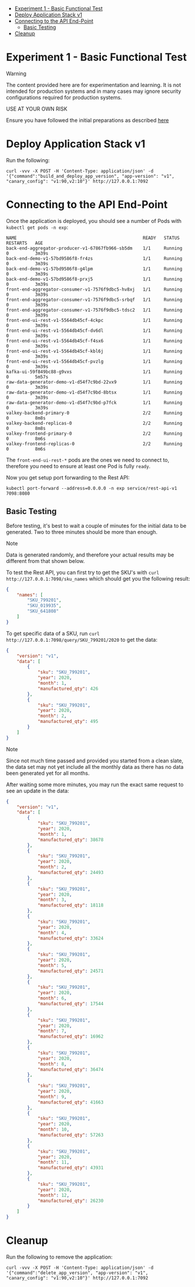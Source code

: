 
- [Experiment 1 - Basic Functional Test](#experiment-1---basic-functional-test)
- [Deploy Application Stack v1](#deploy-application-stack-v1)
- [Connecting to the API End-Point](#connecting-to-the-api-end-point)
  - [Basic Testing](#basic-testing)
- [Cleanup](#cleanup)

# Experiment 1 - Basic Functional Test

> [!WARNING]
> The content provided here are for experimentation and learning. It is not intended for production systems and in many cases may ignore security configurations required for production systems.
>
> USE AT YOUR OWN RISK

Ensure you have followed the initial preparations as described [here](../README.md)

# Deploy Application Stack v1

Run the following:

```shell
curl -vvv -X POST -H 'Content-Type: application/json' -d '{"command":"build_and_deploy_app_version", "app-version": "v1", "canary_config": "v1:90,v2:10"}' http://127.0.0.1:7092
```

# Connecting to the API End-Point

Once the application is deployed, you should see a number of Pods with `kubectl get pods -n exp`:

```text
NAME                                                READY   STATUS    RESTARTS   AGE
back-end-aggregator-producer-v1-67867fb966-sb5dm    1/1     Running   0          3m39s
back-end-demo-v1-57bd9586f8-fr4zs                   1/1     Running   0          3m39s
back-end-demo-v1-57bd9586f8-g4lpm                   1/1     Running   0          3m39s
back-end-demo-v1-57bd9586f8-prxj5                   1/1     Running   0          3m39s
front-end-aggregator-consumer-v1-7576f9dbc5-hv8xj   1/1     Running   0          3m39s
front-end-aggregator-consumer-v1-7576f9dbc5-srbqf   1/1     Running   0          3m39s
front-end-aggregator-consumer-v1-7576f9dbc5-tdsc2   1/1     Running   0          3m39s
front-end-ui-rest-v1-5564db45cf-4ckpc               1/1     Running   0          3m39s
front-end-ui-rest-v1-5564db45cf-dv6dl               1/1     Running   0          3m39s
front-end-ui-rest-v1-5564db45cf-f4sx6               1/1     Running   0          3m39s
front-end-ui-rest-v1-5564db45cf-kbl6j               1/1     Running   0          3m39s
front-end-ui-rest-v1-5564db45cf-pvzlg               1/1     Running   0          3m39s
kafka-ui-59f849bc88-g9vxs                           1/1     Running   0          5m57s
raw-data-generator-demo-v1-d54f7c9bd-22vx9          1/1     Running   0          3m39s
raw-data-generator-demo-v1-d54f7c9bd-8btsx          1/1     Running   0          3m39s
raw-data-generator-demo-v1-d54f7c9bd-p7fck          1/1     Running   0          3m39s
valkey-backend-primary-0                            2/2     Running   0          8m8s
valkey-backend-replicas-0                           2/2     Running   0          8m8s
valkey-frontend-primary-0                           2/2     Running   0          8m6s
valkey-frontend-replicas-0                          2/2     Running   0          8m6s
```

The `front-end-ui-rest-*` pods are the ones we need to connect to, therefore you need to ensure at least one Pod is fully `ready`.

Now you get setup port forwarding to the Rest API:

```shell
kubectl port-forward --address=0.0.0.0 -n exp service/rest-api-v1 7098:8080
```

## Basic Testing

Before testing, it's best to wait a couple of minutes for the initial data to be generated. Two to three minutes should be more than enough.

> [!NOTE]  
> Data is generated randomly, and therefore your actual results may be different from that shown below.

To test the Rest API, you can first try to get the SKU's with `curl http://127.0.0.1:7098/sku_names` which should get you the following result:

```json
{
    "names": [
        "SKU_799201",
        "SKU_019935",
        "SKU_641808"
    ]
}
```

To get specific data of a SKU, run `curl http://127.0.0.1:7098/query/SKU_799201/2020` to get the data:

```json
{
    "version": "v1",
    "data": [
        {
            "sku": "SKU_799201",
            "year": 2020,
            "month": 1,
            "manufactured_qty": 426
        },
        {
            "sku": "SKU_799201",
            "year": 2020,
            "month": 2,
            "manufactured_qty": 495
        }
    ]
}
```

> [!NOTE]  
> Since not much time passed and provided you started from a clean slate, the data set may not yet include all the monthly data as there has no data been generated yet for all months. 

After waiting some more minutes, you may run the exact same request to see an update in the data:

```json
{
    "version": "v1",
    "data": [
        {
            "sku": "SKU_799201",
            "year": 2020,
            "month": 1,
            "manufactured_qty": 38678
        },
        {
            "sku": "SKU_799201",
            "year": 2020,
            "month": 2,
            "manufactured_qty": 24493
        },
        {
            "sku": "SKU_799201",
            "year": 2020,
            "month": 3,
            "manufactured_qty": 18118
        },
        {
            "sku": "SKU_799201",
            "year": 2020,
            "month": 4,
            "manufactured_qty": 33624
        },
        {
            "sku": "SKU_799201",
            "year": 2020,
            "month": 5,
            "manufactured_qty": 24571
        },
        {
            "sku": "SKU_799201",
            "year": 2020,
            "month": 6,
            "manufactured_qty": 17544
        },
        {
            "sku": "SKU_799201",
            "year": 2020,
            "month": 7,
            "manufactured_qty": 16962
        },
        {
            "sku": "SKU_799201",
            "year": 2020,
            "month": 8,
            "manufactured_qty": 36474
        },
        {
            "sku": "SKU_799201",
            "year": 2020,
            "month": 9,
            "manufactured_qty": 41663
        },
        {
            "sku": "SKU_799201",
            "year": 2020,
            "month": 10,
            "manufactured_qty": 57263
        },
        {
            "sku": "SKU_799201",
            "year": 2020,
            "month": 11,
            "manufactured_qty": 43931
        },
        {
            "sku": "SKU_799201",
            "year": 2020,
            "month": 12,
            "manufactured_qty": 26230
        }
    ]
}
```

# Cleanup

Run the following to remove the application:

```shell
curl -vvv -X POST -H 'Content-Type: application/json' -d '{"command":"delete_app_version", "app-version": "v1", "canary_config": "v1:90,v2:10"}' http://127.0.0.1:7092
```

